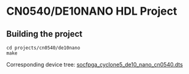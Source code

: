 # CN0540/DE10NANO HDL Project

## Building the project

```
cd projects/cn0540/de10nano
make
```

Corresponding device tree: [socfpga_cyclone5_de10_nano_cn0540.dts](https://github.com/analogdevicesinc/linux/blob/main/arch/arm/boot/dts/intel/socfpga/socfpga_cyclone5_de10_nano_cn0540.dts)